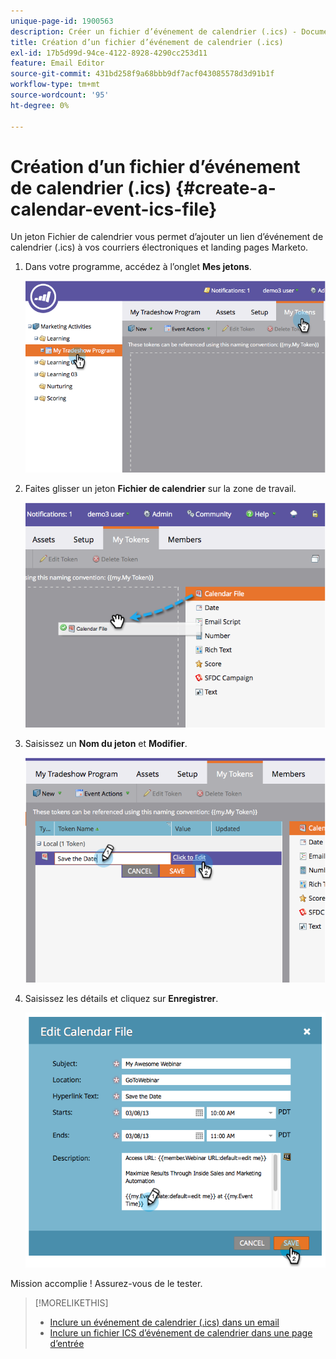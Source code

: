```yaml
---
unique-page-id: 1900563
description: Créer un fichier d’événement de calendrier (.ics) - Documents Marketo - Documentation du produit
title: Création d’un fichier d’événement de calendrier (.ics)
exl-id: 17b5d99d-94ce-4122-8928-4290cc253d11
feature: Email Editor
source-git-commit: 431bd258f9a68bbb9df7acf043085578d3d91b1f
workflow-type: tm+mt
source-wordcount: '95'
ht-degree: 0%

---
```


# Création d’un fichier d’événement de calendrier (.ics) {#create-a-calendar-event-ics-file}

Un jeton Fichier de calendrier vous permet d’ajouter un lien d’événement de calendrier (.ics) à vos courriers électroniques et landing pages Marketo.

1. Dans votre programme, accédez à l’onglet **Mes jetons**.

   ![](assets/image2014-9-11-15-3a33-3a27.png)

1. Faites glisser un jeton **Fichier de calendrier** sur la zone de travail.

   ![](assets/image2014-9-11-15-3a34-3a0.png)

1. Saisissez un **Nom du jeton** et **Modifier**.

   ![](assets/image2014-9-11-15-3a34-3a10.png)

1. Saisissez les détails et cliquez sur **Enregistrer**.

   ![](assets/image2014-9-11-15-3a34-3a16.png)

Mission accomplie ! Assurez-vous de le tester.

>[!MORELIKETHIS]
>
>* [Inclure un événement de calendrier (.ics) dans un email](/help/marketo/product-docs/email-marketing/general/functions-in-the-editor/include-a-calendar-event-ics-in-an-email.md)
>* [Inclure un fichier ICS d’événement de calendrier dans une page d’entrée](/help/marketo/product-docs/demand-generation/landing-pages/personalizing-landing-pages/include-a-calendar-event-ics-file-in-a-landing-page.md)
